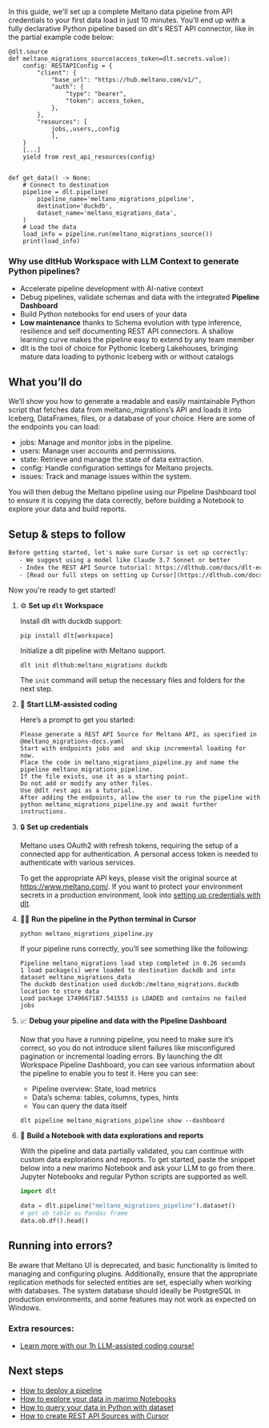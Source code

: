 In this guide, we'll set up a complete Meltano data pipeline from API credentials to your first data load in just 10 minutes. You'll end up with a fully declarative Python pipeline based on dlt's REST API connector, like in the partial example code below:

```python-outcome
@dlt.source
def meltano_migrations_source(access_token=dlt.secrets.value):
    config: RESTAPIConfig = {
        "client": {
            "base_url": "https://hub.meltano.com/v1/",
            "auth": {
                "type": "bearer",
                "token": access_token,
            },
        },
        "resources": [
            jobs,,users,,config
            ],
    }
    [...]
    yield from rest_api_resources(config)


def get_data() -> None:
    # Connect to destination
    pipeline = dlt.pipeline(
        pipeline_name='meltano_migrations_pipeline',
        destination='duckdb',
        dataset_name='meltano_migrations_data', 
    )
    # Load the data
    load_info = pipeline.run(meltano_migrations_source())
    print(load_info) 
```

### Why use dltHub Workspace with LLM Context to generate Python pipelines?

- Accelerate pipeline development with AI-native context
- Debug pipelines, validate schemas and data with the integrated **Pipeline Dashboard**
- Build Python notebooks for end users of your data
- **Low maintenance** thanks to Schema evolution with type inference, resilience and self documenting REST API connectors. A shallow learning curve makes the pipeline easy to extend by any team member
- dlt is the tool of choice for Pythonic Iceberg Lakehouses, bringing mature data loading to pythonic Iceberg with or without catalogs

## What you’ll do

We’ll show you how to generate a readable and easily maintainable Python script that fetches data from meltano_migrations’s API and loads it into Iceberg, DataFrames, files, or a database of your choice. Here are some of the endpoints you can load:

- jobs: Manage and monitor jobs in the pipeline.
- users: Manage user accounts and permissions.
- state: Retrieve and manage the state of data extraction.
- config: Handle configuration settings for Meltano projects.
- issues: Track and manage issues within the system.

You will then debug the Meltano pipeline using our Pipeline Dashboard tool to ensure it is copying the data correctly, before building a Notebook to explore your data and build reports.

## Setup & steps to follow

```default
Before getting started, let's make sure Cursor is set up correctly:
   - We suggest using a model like Claude 3.7 Sonnet or better
   - Index the REST API Source tutorial: https://dlthub.com/docs/dlt-ecosystem/verified-sources/rest_api/ and add it to context as **@dlt rest api**
   - [Read our full steps on setting up Cursor](https://dlthub.com/docs/dlt-ecosystem/llm-tooling/cursor-restapi#23-configuring-cursor-with-documentation)
```

Now you're ready to get started!

1. ⚙️ **Set up `dlt` Workspace**
    
    Install dlt with duckdb support:
    ```shell
    pip install dlt[workspace]
    ```

    Initialize a dlt pipeline with Meltano support.
    ```shell
    dlt init dlthub:meltano_migrations duckdb
    ```

    The `init` command will setup the necessary files and folders for the next step.
    
2. 🤠 **Start LLM-assisted coding**
    
    Here’s a prompt to get you started:
    
    ```prompt
    Please generate a REST API Source for Meltano API, as specified in @meltano_migrations-docs.yaml 
    Start with endpoints jobs and  and skip incremental loading for now. 
    Place the code in meltano_migrations_pipeline.py and name the pipeline meltano_migrations_pipeline. 
    If the file exists, use it as a starting point. 
    Do not add or modify any other files. 
    Use @dlt rest api as a tutorial. 
    After adding the endpoints, allow the user to run the pipeline with python meltano_migrations_pipeline.py and await further instructions.
    ```

    
3. 🔒 **Set up credentials** 
    
    Meltano uses OAuth2 with refresh tokens, requiring the setup of a connected app for authentication. A personal access token is needed to authenticate with various services.
    
    To get the appropriate API keys, please visit the original source at https://www.meltano.com/.
    If you want to protect your environment secrets in a production environment, look into [setting up credentials with dlt](https://dlthub.com/docs/walkthroughs/add_credentials).
    
4. 🏃‍♀️ **Run the pipeline in the Python terminal in Cursor**
    
    ```shell
    python meltano_migrations_pipeline.py
    ```
    
    If your pipeline runs correctly, you’ll see something like the following:
    
    ```shell
    Pipeline meltano_migrations load step completed in 0.26 seconds
    1 load package(s) were loaded to destination duckdb and into dataset meltano_migrations_data
    The duckdb destination used duckdb:/meltano_migrations.duckdb location to store data
    Load package 1749667187.541553 is LOADED and contains no failed jobs
    ```
    
5. 📈 **Debug your pipeline and data with the Pipeline Dashboard**

    Now that you have a running pipeline, you need to make sure it’s correct, so you do not introduce silent failures like misconfigured pagination or incremental loading errors. By launching the dlt Workspace Pipeline Dashboard, you can see various information about the pipeline to enable you to test it. Here you can see:
    - Pipeline overview: State, load metrics
    - Data’s schema: tables, columns, types, hints
    - You can query the data itself
    
    ```shell
    dlt pipeline meltano_migrations_pipeline show --dashboard
    ```
    
6. 🐍 **Build a Notebook with data explorations and reports**

    With the pipeline and data partially validated, you can continue with custom data explorations and reports. To get started, paste the snippet below into a new marimo Notebook and ask your LLM to go from there. Jupyter Notebooks and regular Python scripts are supported as well.

    
    ```python
    import dlt

   data = dlt.pipeline("meltano_migrations_pipeline").dataset()
   # get ob table as Pandas frame
   data.ob.df().head()
    ```

## Running into errors?

Be aware that Meltano UI is deprecated, and basic functionality is limited to managing and configuring plugins. Additionally, ensure that the appropriate replication methods for selected entities are set, especially when working with databases. The system database should ideally be PostgreSQL in production environments, and some features may not work as expected on Windows.

### Extra resources:

- [Learn more with our 1h LLM-assisted coding course!](https://www.youtube.com/watch?v=GGid70rnJuM)

## Next steps

- [How to deploy a pipeline](https://dlthub.com/docs/walkthroughs/deploy-a-pipeline)
- [How to explore your data in marimo Notebooks](https://dlthub.com/docs/general-usage/dataset-access/marimo)
- [How to query your data in Python with dataset](https://dlthub.com/docs/general-usage/dataset-access/dataset)
- [How to create REST API Sources with Cursor](https://dlthub.com/docs/dlt-ecosystem/llm-tooling/cursor-restapi)